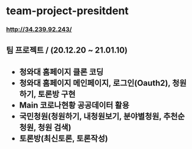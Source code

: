 # team-project-presitdent

### http://34.239.92.243/

<h2>팀 프로젝트 / (20.12.20 ~ 21.01.10)<h2>

<ul>
  <li>청와대 홈페이지 클론 코딩</li>

  <li>청와대 홈페이지 메인페이지, 로그인(Oauth2), 청원하기, 토론방 구현 </li>

  <li>Main 코로나현황 공공데이터 활용</li> 

  <li>국민청원(청원하기, 내청원보기, 분야별청원, 추천순 청원, 청원 검색)</li>

  <li>토론방(최신토론, 토론작성)</li>
</ul>
